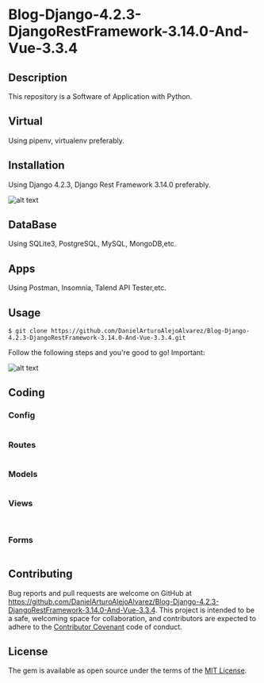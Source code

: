 # Blog-Django-4.2.3-DjangoRestFramework-3.14.0-And-Vue-3.3.4

## Description

This repository is a Software of Application with Python.

## Virtual

Using pipenv, virtualenv preferably.

## Installation

Using Django 4.2.3, Django Rest Framework 3.14.0 preferably.

![alt text]()

## DataBase

Using SQLite3, PostgreSQL, MySQL, MongoDB,etc.

## Apps

Using Postman, Insomnia, Talend API Tester,etc.



## Usage

```shell
$ git clone https://github.com/DanielArturoAlejoAlvarez/Blog-Django-4.2.3-DjangoRestFramework-3.14.0-And-Vue-3.3.4.git

```

Follow the following steps and you're good to go! Important:

![alt text]()

## Coding

### Config

```python

```

### Routes

```python

```

### Models

```python

```

### Views

```python
        
```

### Forms

```python

```

## Contributing

Bug reports and pull requests are welcome on GitHub at https://github.com/DanielArturoAlejoAlvarez/Blog-Django-4.2.3-DjangoRestFramework-3.14.0-And-Vue-3.3.4. This project is intended to be a safe, welcoming space for collaboration, and contributors are expected to adhere to the [Contributor Covenant](http://contributor-covenant.org) code of conduct.

## License

The gem is available as open source under the terms of the [MIT License](http://opensource.org/licenses/MIT).

```

```